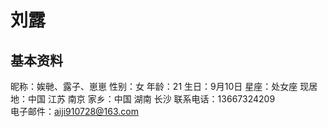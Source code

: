 # 刘露   
基本资料
-----
昵称：娭毑、露子、崽崽
性别：女
年龄：21
生日：9月10日
星座：处女座
现居地：中国  江苏  南京
家乡：中国  湖南  长沙
联系电话：13667324209               
电子邮件：aiji910728@163.com  



